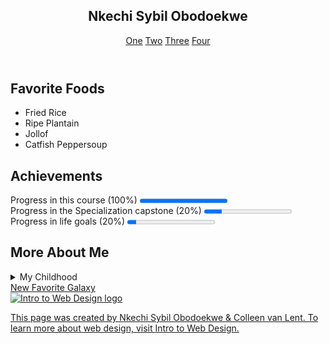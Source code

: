 <!doctype html>
<html lang = "en">
<head>
	<meta charset="utf-8">
	<title>My Final Project</title>
	<link rel="stylesheet"	href="css/Together1.css">
</head>
<header>
	<nav>
		<h1> Nkechi Sybil Obodoekwe </h1>
		<a href = "#FavoriteFoods">One</a>
		<a href = "#Achievements">Two</a>
		<a href = "#MoreAboutMe">Three</a>
		<a href = "#Other">Four</a>
	</nav>
</header>
<main>	
<section class = "half">
<h2>Favorite Foods</h2>
		<ul>
			<li>Fried Rice</li>
			<li>Ripe Plantain</li>
			<li>Jollof</li>
			<li>Catfish Peppersoup</li>
		</ul>
</section>
<section class = "half">
	<h2>Achievements</h2>
		<p>Progress in this course (100%) <progress value = "100" max = "100"></progress><br>
		Progress in the Specialization capstone (20%) <progress value = "20" max = "100"></progress><br>
		Progress in life goals (20%) <progress value = "10" max = "100"></progress></p>
</section>
<section class = "whole"> 
	<h2>More About Me</h2>
		<details>
			<summary>My Childhood</summary>
				<p>I grew up in a small estate in Lagos, a bustling commercial city in Nigeria. Studied in Europe from my teens to early adudlthood, big european cities comes with so much light pollutions, but i never really stopped star gazing. I missed the clear sprawling night sky i could see from my balcony in Lagos, nice to be back home for a bit.</p>
		</details>
</section>
<div class = "animate">
	<a href = "https://www.youtube.com/watch?v=mxqYVqp5FnI"> New Favorite Galaxy
</div>
</main>
<footer>
	<img src = "http://www.intro-webdesign.com/images/newlogo.png" alt = "Intro to Web Design logo">
	<p> This page was created by Nkechi Sybil Obodoekwe &amp; Colleen van Lent. To learn more about web design, visit <a href = "http://www.intro-webdesign.com/">Intro to Web Design.</a></p>
</footer>
</html>
